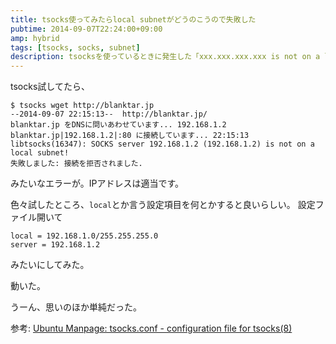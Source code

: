 ```yaml
---
title: tsocks使ってみたらlocal subnetがどうのこうので失敗した
pubtime: 2014-09-07T22:24:00+09:00
amp: hybrid
tags: [tsocks, socks, subnet]
description: tsocksを使っているときに発生した「xxx.xxx.xxx.xxx is not on a local subnet!」というようなエラーを修正する方法です。
---
```


tsocks試してたら、
```
$ tsocks wget http://blanktar.jp
--2014-09-07 22:15:13--  http://blanktar.jp/
blanktar.jp をDNSに問いあわせています... 192.168.1.2
blanktar.jp|192.168.1.2|:80 に接続しています... 22:15:13 libtsocks(16347): SOCKS server 192.168.1.2 (192.168.1.2) is not on a local subnet!
失敗しました: 接続を拒否されました.
```
みたいなエラーが。IPアドレスは適当です。

色々試したところ、`local`とか言う設定項目を何とかすると良いらしい。
設定ファイル開いて
```
local = 192.168.1.0/255.255.255.0
server = 192.168.1.2
```
みたいにしてみた。

動いた。

うーん、思いのほか単純だった。

参考: [Ubuntu Manpage: tsocks.conf - configuration file for tsocks(8)](http://manpages.ubuntu.com/manpages/intrepid/man5/tsocks.conf.5.html)
